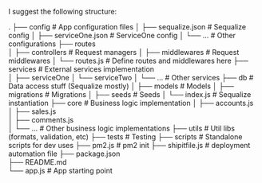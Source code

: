 I suggest the following structure:

.
├── config # App configuration files
│ ├── sequalize.json # Sequalize config
│ ├── serviceOne.json # ServiceOne config
│ └── ... # Other configurations
├── routes  
│ ├── controllers # Request managers
│ ├── middlewares # Request middlewares
│ └── routes.js # Define routes and middlewares here
├── services # External services implementation  
│ ├── serviceOne
│ └── serviceTwo
│ └── ... # Other services
├── db # Data access stuff (Sequalize mostly)
│ ├── models # Models
│ ├── migrations # Migrations
│ ├── seeds # Seeds
│ └── index.js # Sequalize instantiation
├── core # Business logic implementation
│ ├── accounts.js  
│ ├── sales.js  
│ ├── comments.js  
│ └── ... # Other business logic implementations
├── utils # Util libs (formats, validation, etc)
├── tests # Testing
├── scripts # Standalone scripts for dev uses
├── pm2.js # pm2 init
├── shipitfile.js # deployment automation file
├── package.json  
├── README.md  
└── app.js # App starting point
